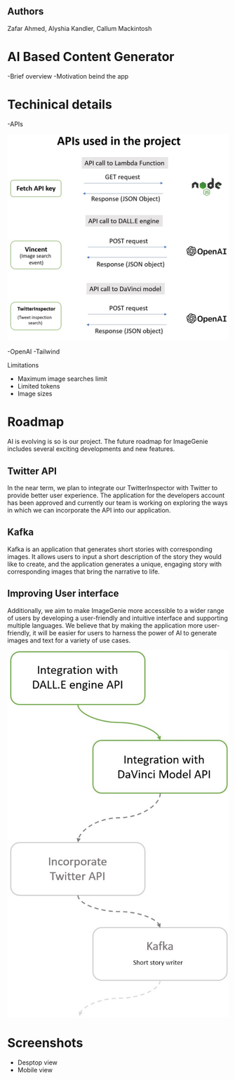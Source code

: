 ## Authors
Zafar Ahmed, Alyshia Kandler, Callum Mackintosh

# AI Based Content Generator
 -Brief overview
 -Motivation beind the app
 
 
# Techinical details

-APIs
<p align="center">
  <img src="assets/images/APIs.jpg" />
</p>

-OpenAI
-Tailwind

Limitations
- Maximum image searches limit
- Limited tokens
- Image sizes

# Roadmap

AI is evolving is so is our project. The future roadmap for ImageGenie includes several exciting developments and new features.

## Twitter API
In the near term, we plan to integrate our TwitterInspector with Twitter to provide better user experience. The application for the developers account has been approved and currently our team is working on exploring the ways in which we can incorporate the API into our application.

## Kafka
Kafka is an application that generates short stories with corresponding images. It allows users to input a short description of the story they would like to create, and the application generates a unique, engaging story with corresponding images that bring the narrative to life.

## Improving User interface

Additionally, we aim to make ImageGenie more accessible to a wider range of users by developing a user-friendly and intuitive interface and supporting multiple languages. We believe that by making the application more user-friendly, it will be easier for users to harness the power of AI to generate images and text for a variety of use cases.

<p align="center">
  <img src="assets/images/roadmap.jpg" />
</p>

# Screenshots

- Desptop view
- Mobile view

